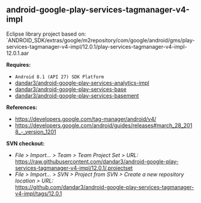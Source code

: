 ## android-google-play-services-tagmanager-v4-impl

Eclipse library project based on:<br/>
`ANDROID_SDK/extras/google/m2repository/com/google/android/gms/play-services-tagmanager-v4-impl/12.0.1/play-services-tagmanager-v4-impl-12.0.1.aar

**Requires:**
- `Android 8.1 (API 27) SDK Platform`
- [dandar3/android-google-play-services-analytics-impl](https://github.com/dandar3/android-google-play-services-analytics-impl/tree/12.0.1)
- [dandar3/android-google-play-services-base](https://github.com/dandar3/android-google-play-services-base/tree/12.0.1)
- [dandar3/android-google-play-services-basement](https://github.com/dandar3/android-google-play-services-basement/tree/12.0.1)

**References:**
- https://developers.google.com/tag-manager/android/v4/
- https://developers.google.com/android/guides/releases#march_28_2018_-_version_1201

**SVN checkout:**
- _File > Import... > Team > Team Project Set > URL:_<br/>
  https://raw.githubusercontent.com/dandar3/android-google-play-services-tagmanager-v4-impl/12.0.1/.projectset
- _File > Import... > SVN > Project from SVN > Create a new repository location > URL:_<br/> 
  https://github.com/dandar3/android-google-play-services-tagmanager-v4-impl/tags/12.0.1